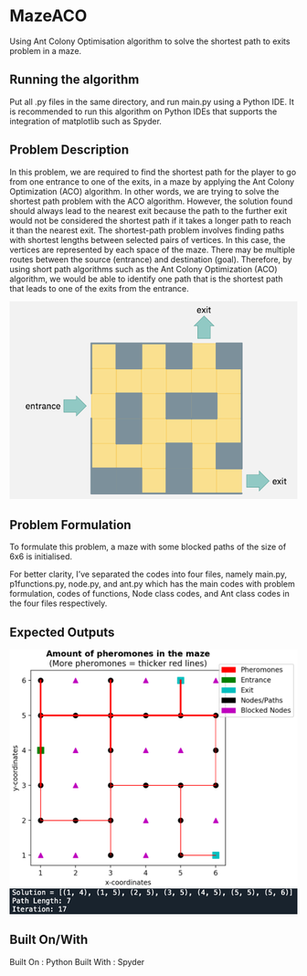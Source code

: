 # MazeACO
Using Ant Colony Optimisation algorithm to solve the shortest path to exits problem in a maze.

## Running the algorithm
Put all .py files in the same directory, and run main.py using a Python IDE.
It is recommended to run this algorithm on Python IDEs that supports the integration of matplotlib such as Spyder.

## Problem Description
In this problem, we are required to find the shortest path for the player to go from one entrance to one of the exits, in a maze by applying the Ant Colony Optimization (ACO) algorithm. In other words, we are trying to solve the shortest path problem with the ACO algorithm. However, the solution found should always lead to the nearest exit because the path to the further exit would not be considered the shortest path if it takes a longer path to reach it than the nearest exit. The shortest-path problem involves finding paths with shortest lengths between selected pairs of vertices. In this case, the vertices are represented by each space of the maze. There may be multiple routes between the source (entrance) and destination (goal). Therefore, by using short path algorithms such as the Ant Colony Optimization (ACO) algorithm, we would be able to identify one path that is the shortest path that leads to one of the exits from the entrance.

![Problem_Description](resources/Problem_Description.png)

## Problem Formulation
To formulate this problem, a maze with some blocked paths of the size of 6x6 is initialised.

For better clarity, I’ve separated the codes into four files, namely main.py, p1functions.py, node.py, and ant.py which has the main codes with problem formulation, codes of functions, Node class codes, and Ant class codes in the four files respectively.

## Expected Outputs
![Expected_Output1](resources/Expected_Output1.png)
![Expected_Output2](resources/Expected_Output2.png)

## Built On/With
Built On : Python
Built With : Spyder

